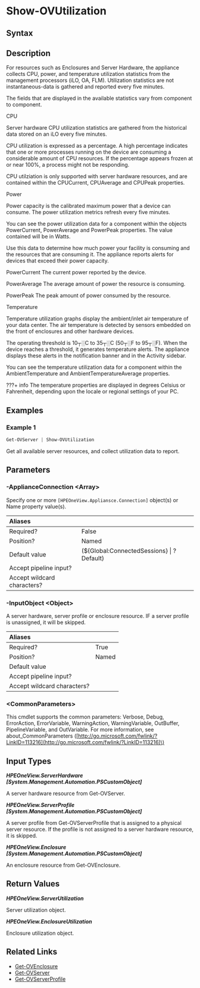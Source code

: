 ﻿---
description: Report server and enclosure supported utilization metrics.
---

# Show-OVUtilization

## Syntax

## Description

For resources such as Enclosures and Server Hardware, the appliance collects CPU, power, and temperature utilization statistics from the management processors (iLO, OA, FLM). Utilization statistics are not instantaneous-data is gathered and reported every five minutes.

The fields that are displayed in the available statistics vary from component to component.

CPU

Server hardware CPU utilization statistics are gathered from the historical data stored on an iLO every five minutes.

CPU utilization is expressed as a percentage.  A high percentage indicates that one or more processes running on the device are consuming a considerable amount of CPU resources. If the percentage appears frozen at or near 100%, a process might not be responding.

CPU utilziation is only supported with server hardware resources, and are contained within the CPUCurrent, CPUAverage and CPUPeak properties.

Power

Power capacity is the calibrated maximum power that a device can consume. The power utilization metrics refresh every five minutes.

You can see the power utilization data for a component within the objects PowerCurrent, PowerAverage and PowerPeak properties.  The value contained will be in Watts.

Use this data to determine how much power your facility is consuming and the resources that are consuming it. The appliance reports alerts for devices that exceed their power capacity.

PowerCurrent
The current power reported by the device.

PowerAverage
The average amount of power the resource is consuming.

PowerPeak
The peak amount of power consumed by the resource.

Temperature

Temperature utilization graphs display the ambient/inlet air temperature of your data center. The air temperature is detected by sensors embedded on the front of enclosures and other hardware devices.

The operating threshold is 10┬░C to 35┬░C (50┬░F to 95┬░F). When the device reaches a threshold, it generates temperature alerts. The appliance displays these alerts in the notification banner and in the Activity sidebar.

You can see the temperature utilization data for a component within the AmbientTemperature and AmbientTemperatureAverage properties.

???+ info
     The temperature properties are displayed in degrees Celsius or Fahrenheit, depending upon the locale or regional settings of your PC.


## Examples

###  Example 1 

```powershell
Get-OVServer | Show-OVUtilization
```

Get all available server resources, and collect utilization data to report.

## Parameters

### -ApplianceConnection &lt;Array&gt;

Specify one or more `[HPEOneView.Appliansce.Connection]` object(s) or Name property value(s).

| Aliases |  |
| :--- | :--- |
| Required? | False |
| Position? | Named |
| Default value | (${Global:ConnectedSessions} &vert; ? Default) |
| Accept pipeline input? |  |
| Accept wildcard characters? |  |

### -InputObject &lt;Object&gt;

A server hardware, server profile or enclosure resource.  IF a server profile is unassigned, it will be skipped.

| Aliases |  |
| :--- | :--- |
| Required? | True |
| Position? | Named |
| Default value |  |
| Accept pipeline input? |  |
| Accept wildcard characters? |  |

### &lt;CommonParameters&gt;

This cmdlet supports the common parameters: Verbose, Debug, ErrorAction, ErrorVariable, WarningAction, WarningVariable, OutBuffer, PipelineVariable, and OutVariable. For more information, see about\_CommonParameters \([http://go.microsoft.com/fwlink/?LinkID=113216](http://go.microsoft.com/fwlink/?LinkID=113216)\)

## Input Types

_**HPEOneView.ServerHardware [System.Management.Automation.PSCustomObject]**_

A server hardware resource from Get-OVServer.

_**HPEOneView.ServerProfile [System.Management.Automation.PSCustomObject]**_

A server profile from Get-OVServerProfile that is assigned to a physical server resource.  If the profile is not assigned to a server hardware resource, it is skipped.

_**HPEOneView.Enclosure [System.Management.Automation.PSCustomObject]**_

An enclosure resource from Get-OVEnclosure.

## Return Values

_**HPEOneView.ServerUtilization**_

Server utilization object.


_**HPEOneView.EnclosureUtilization**_

Enclosure utilization object.


## Related Links

* [Get-OVEnclosure](get-ovenclosure.md)
* [Get-OVServer](get-ovserver.md)
* [Get-OVServerProfile](get-ovserverprofile.md)
